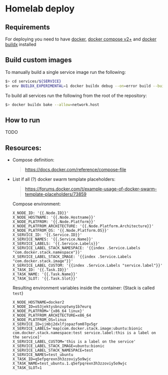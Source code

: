 # Homelab deploy

## Requirements

For deploying you need to have [docker](https://docs.docker.com/engine/install/), [docker compose v2+](https://docs.docker.com/compose/install/) and [docker buildx](https://docs.docker.com/build/architecture/#install-buildx) installed

## Build custom images

To manually build a single service image run the following:

```sh
$> cd services/${SERVICE}
$> env BUILDX_EXPERIMENTAL=1 docker buildx debug --on=error build --build-context utilities=../../utilities --tag ghcr.io/heavenvolkoff/homelab/${SERVICE}:latest .
```

To build all services run the following from the root of the repository:

```sh
$> docker buildx bake --allow=network.host
```

## How to run

TODO

## Resources:

- Compose definition:
  > https://docs.docker.com/reference/compose-file

- List if all (?) docker swarm template placeholders:
  > https://forums.docker.com/t/example-usage-of-docker-swarm-template-placeholders/73859

  Compose environment:

  ```
  X_NODE_ID: '{{.Node.ID}}'
  X_NODE_HOSTNAME: '{{.Node.Hostname}}'
  X_NODE_PLATFROM: '{{.Node.Platform}}'
  X_NODE_PLATFROM_ARCHITECTURE: '{{.Node.Platform.Architecture}}'
  X_NODE_PLATFROM_OS: '{{.Node.Platform.OS}}'
  X_SERVICE_ID: '{{.Service.ID}}'
  X_SERVICE_NAMES: '{{.Service.Name}}'
  X_SERVICE_LABELS: '{{.Service.Labels}}'
  X_SERVICE_LABEL_STACK_NAMESPACE: '{{index .Service.Labels "com.docker.stack.namespace"}}'
  X_SERVICE_LABEL_STACK_IMAGE: '{{index .Service.Labels "com.docker.stack.image"}}'
  X_SERVICE_LABEL_CUSTOM: '{{index .Service.Labels "service.label"}}'
  X_TASK_ID: '{{.Task.ID}}'
  X_TASK_NAME: '{{.Task.Name}}'
  X_TASK_SLOT: '{{.Task.Slot}}'
  ```

  Resulting environment variables inside the container: (Stack is called `test`)

  ```
  X_NODE_HOSTNAME=docker2
  X_NODE_ID=o53jektysbnzxptwny1b7eurq
  X_NODE_PLATFROM='{x86_64 linux}'
  X_NODE_PLATFROM_ARCHITECTURE=x86_64
  X_NODE_PLATFROM_OS=linux
  X_SERVICE_ID=jjmbj2dxlfjopazfom07gv5gr
  X_SERVICE_LABELS='map[com.docker.stack.image:ubuntu:bionic com.docker.stack.namespace:test service.label:this is a label on the service]'
  X_SERVICE_LABEL_CUSTOM='this is a label on the service'
  X_SERVICE_LABEL_STACK_IMAGE=ubuntu:bionic
  X_SERVICE_LABEL_STACK_NAMESPACE=test
  X_SERVICE_NAMES=test_ubuntu
  X_TASK_ID=q5efpqrexn3h3zzoviy5o9wjc
  X_TASK_NAME=test_ubuntu.1.q5efpqrexn3h3zzoviy5o9wjc
  X_TASK_SLOT=1
  ```

